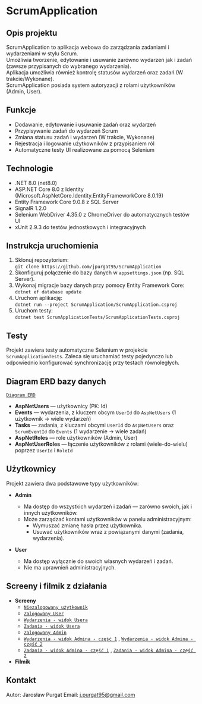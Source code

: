 # ScrumApplication

## Opis projektu
ScrumApplication to aplikacja webowa do zarządzania zadaniami i wydarzeniami w stylu Scrum.  
Umożliwia tworzenie, edytowanie i usuwanie zarówno wydarzeń jak i zadań (zawsze przypisanych do wybranego wydarzenia).  
Aplikacja umożliwia również kontrolę statusów wydarzeń oraz zadań (W trakcie/Wykonane).  
ScrumApplication posiada system autoryzacji z rolami użytkowników (Admin, User).

## Funkcje
- Dodawanie, edytowanie i usuwanie zadań oraz wydarzeń  
- Przypisywanie zadań do wydarzeń Scrum 
- Zmiana statusu zadań i wydarzeń (W trakcie, Wykonane)  
- Rejestracja i logowanie użytkowników z przypisaniem ról  
- Automatyczne testy UI realizowane za pomocą Selenium  

## Technologie
- .NET 8.0 (net8.0)  
- ASP.NET Core 8.0 z Identity (Microsoft.AspNetCore.Identity.EntityFrameworkCore 8.0.19)  
- Entity Framework Core 9.0.8 z SQL Server  
- SignalR 1.2.0  
- Selenium WebDriver 4.35.0 z ChromeDriver do automatycznych testów UI  
- xUnit 2.9.3 do testów jednostkowych i integracyjnych  

## Instrukcja uruchomienia
1. Sklonuj repozytorium:  
   `git clone https://github.com/jpurgat95/ScrumApplication`  
2. Skonfiguruj połączenie do bazy danych w `appsettings.json` (np. SQL Server).  
3. Wykonaj migracje bazy danych przy pomocy Entity Framework Core:  
   `dotnet ef database update`  
4. Uruchom aplikację:  
   `dotnet run --project ScrumApplication/ScrumApplication.csproj`  
5. Uruchom testy:  
   `dotnet test ScrumApplicationTests/ScrumApplicationTests.csproj`  

## Testy
Projekt zawiera testy automatyczne Selenium w projekcie `ScrumApplicationTests`. Zaleca się uruchamiać testy pojedynczo lub odpowiednio konfigurować synchronizację przy testach równoległych.

## Diagram ERD bazy danych
[`Diagram ERD`](https://github.com/user-attachments/assets/d4227edb-4ffc-4f71-9f0e-055567bf6399)  
- **AspNetUsers** — użytkownicy (PK: Id)  
- **Events** — wydarzenia, z kluczem obcym `UserId` do `AspNetUsers` (1 użytkownik → wiele wydarzeń)  
- **Tasks** — zadania, z kluczami obcymi `UserId` do `AspNetUsers` oraz `ScrumEventId` do `Events` (1 wydarzenie → wiele zadań)  
- **AspNetRoles** — role użytkowników (Admin, User)  
- **AspNetUserRoles** — łączenie użytkowników z rolami (wiele-do-wielu) poprzez `UserId` i `RoleId`

## Użytkownicy

Projekt zawiera dwa podstawowe typy użytkowników:

- **Admin**  
  - Ma dostęp do wszystkich wydarzeń i zadań — zarówno swoich, jak i innych użytkowników.  
  - Może zarządzać kontami użytkowników w panelu administracyjnym:  
    - Wymuszać zmianę hasła przez użytkownika.  
    - Usuwać użytkowników wraz z powiązanymi danymi (zadania, wydarzenia).  

- **User**  
  - Ma dostęp wyłącznie do swoich własnych wydarzeń i zadań.  
  - Nie ma uprawnień administracyjnych.

## Screeny i filmik z działania
- **Screeny** 
  - [`Niezalogowany użytkownik`](https://github.com/user-attachments/assets/041a91dd-700a-4f17-9b30-906de7030d8d)
  - [`Zalogowany User`](https://github.com/user-attachments/assets/35116da4-1bb1-41dc-9dc9-c1c021d35468)
  - [`Wydarzenia - widok Usera`](https://github.com/user-attachments/assets/8ef810cd-fbc4-43c0-9e4e-3aa7b843b93e)
  - [`Zadania - widok Usera`](https://github.com/user-attachments/assets/72aa6cba-3f00-42c9-921b-87d1ba9e673d)
  - [`Zalogowany Admin`](https://github.com/user-attachments/assets/86ea4ebc-b64a-4900-9dac-f4f14890f764)
  - [`Wydarzenia - widok Admina - część 1`](https://github.com/user-attachments/assets/6e01c0a9-a704-4285-994e-608a686f56ba) , [`Wydarzenia - widok Admina - część 2`](https://github.com/user-attachments/assets/e9e179e5-b4bc-4fa9-b231-45e897a7c70f)
  - [`Zadania - widok Admina - część 1`](https://github.com/user-attachments/assets/9cb6cda4-2f9d-4663-a4f1-24a80ee9a709) , [`Zadania - widok Admina - część 2`](https://github.com/user-attachments/assets/30e8cb54-88fc-40ca-a8c1-b54649f7c6c9)
- **Filmik**
 
## Kontakt
Autor: Jarosław Purgat
Email: j.purgat95@gmail.com
